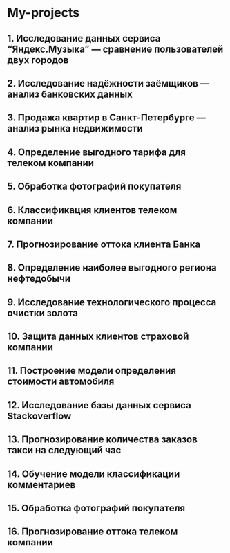# My-projects

## 1. Исследование данных сервиса “Яндекс.Музыка” — сравнение пользователей двух городов

## 2. Исследование надёжности заёмщиков — анализ банковских данных

## 3. Продажа квартир в Санкт-Петербурге — анализ рынка недвижимости

## 4. Определение выгодного тарифа для телеком компании

## 5. Обработка фотографий покупателя

## 6. Классификация клиентов телеком компании

## 7. Прогнозирование оттока клиента Банка

## 8. Определение наиболее выгодного региона нефтедобычи

## 9. Исследование технологического процесса очистки золота

## 10. Защита данных клиентов страховой компании

## 11. Построение модели определения стоимости автомобиля

## 12. Исследование базы данных сервиса Stackoverflow

## 13. Прогнозирование количества заказов такси на следующий час

## 14. Обучение модели классификации комментариев

## 15. Обработка фотографий покупателя

## 16. Прогнозирование оттока телеком компании
